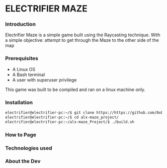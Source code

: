 # ELECTRIFIER MAZE

### Introduction
Electrifier Maze is a simple game built using the Raycasting technique. With a simple objective: attempt to get through the Maze to the other side of the map

### Prerequisites
- A Linux OS 
- A Bash terminal
- A user with superuser privilege

This game was built to be compiled and ran on a linux machine only.

### Installation
```bash
electrifier@electrifier-pc:~/$ git clone https://https://github.com/0xElectrifier/alx-Maze_project
electrifier@electrifier-pc:~/$ cd alx-maze_project/
electrifier@electrifier-pc:~/alx-maze_Project/$ ./build.sh
```

### How to Page


### Technologies used


### About the Dev

